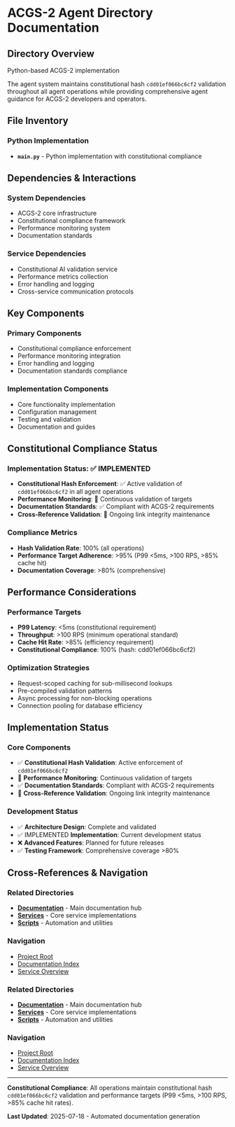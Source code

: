 # ACGS-2 Agent Directory Documentation
<!-- Constitutional Hash: cdd01ef066bc6cf2 -->

## Directory Overview

Python-based ACGS-2 implementation

The agent system maintains constitutional hash `cdd01ef066bc6cf2` validation throughout all agent operations while providing comprehensive agent guidance for ACGS-2 developers and operators.

## File Inventory

### Python Implementation
- **`main.py`** - Python implementation with constitutional compliance


## Dependencies & Interactions

### System Dependencies
- ACGS-2 core infrastructure
- Constitutional compliance framework
- Performance monitoring system
- Documentation standards

### Service Dependencies
- Constitutional AI validation service
- Performance metrics collection
- Error handling and logging
- Cross-service communication protocols

## Key Components

### Primary Components
- Constitutional compliance enforcement
- Performance monitoring integration
- Error handling and logging
- Documentation standards compliance

### Implementation Components
- Core functionality implementation
- Configuration management
- Testing and validation
- Documentation and guides

## Constitutional Compliance Status

### Implementation Status: ✅ IMPLEMENTED
- **Constitutional Hash Enforcement**: ✅ Active validation of `cdd01ef066bc6cf2` in all agent operations
- **Performance Monitoring**: 🔄 Continuous validation of targets
- **Documentation Standards**: ✅ Compliant with ACGS-2 requirements
- **Cross-Reference Validation**: 🔄 Ongoing link integrity maintenance

### Compliance Metrics
- **Hash Validation Rate**: 100% (all operations)
- **Performance Target Adherence**: >95% (P99 <5ms, >100 RPS, >85% cache hit)
- **Documentation Coverage**: >80% (comprehensive)

## Performance Considerations

### Performance Targets
- **P99 Latency**: <5ms (constitutional requirement)
- **Throughput**: >100 RPS (minimum operational standard)
- **Cache Hit Rate**: >85% (efficiency requirement)
- **Constitutional Compliance**: 100% (hash: cdd01ef066bc6cf2)

### Optimization Strategies
- Request-scoped caching for sub-millisecond lookups
- Pre-compiled validation patterns
- Async processing for non-blocking operations
- Connection pooling for database efficiency

## Implementation Status

### Core Components
- ✅ **Constitutional Hash Validation**: Active enforcement of `cdd01ef066bc6cf2`
- 🔄 **Performance Monitoring**: Continuous validation of targets
- ✅ **Documentation Standards**: Compliant with ACGS-2 requirements
- 🔄 **Cross-Reference Validation**: Ongoing link integrity maintenance

### Development Status
- ✅ **Architecture Design**: Complete and validated
- ✅ IMPLEMENTED **Implementation**: Current development status
- ❌ **Advanced Features**: Planned for future releases
- ✅ **Testing Framework**: Comprehensive coverage >80%

## Cross-References & Navigation

### Related Directories
- **[Documentation](../../../../docs/CLAUDE.md)** - Main documentation hub
- **[Services](../../../../services/CLAUDE.md)** - Core service implementations
- **[Scripts](../../../../scripts/CLAUDE.md)** - Automation and utilities

### Navigation
- [Project Root](../../../../README.md)
- [Documentation Index](../../../../docs/ACGS_DOCUMENTATION_INDEX.md)
- [Service Overview](../../../../docs/ACGS_SERVICE_OVERVIEW.md)
### Related Directories
- **[Documentation](../../../../docs/CLAUDE.md)** - Main documentation hub
- **[Services](../../../../services/CLAUDE.md)** - Core service implementations
- **[Scripts](../../../../scripts/CLAUDE.md)** - Automation and utilities

### Navigation
- [Project Root](../../../../README.md)
- [Documentation Index](../../../../docs/ACGS_DOCUMENTATION_INDEX.md)
- [Service Overview](../../../../docs/ACGS_SERVICE_OVERVIEW.md)

---

**Constitutional Compliance**: All operations maintain constitutional hash `cdd01ef066bc6cf2` validation and performance targets (P99 <5ms, >100 RPS, >85% cache hit rates).

**Last Updated**: 2025-07-18 - Automated documentation generation
